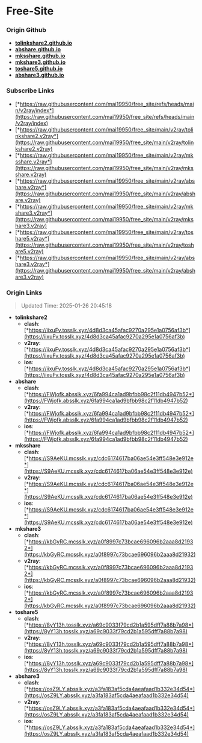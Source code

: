 # Free-Site

### Origin Github

- [**tolinkshare2.github.io**](https://github.com/tolinkshare2/tolinkshare2.github.io)
- [**abshare.github.io**](https://github.com/abshare/abshare.github.io)
- [**mksshare.github.io**](https://github.com/mksshare/mksshare.github.io)
- [**mkshare3.github.io**](https://github.com/mkshare3/mkshare3.github.io)
- [**toshare5.github.io**](https://github.com/toshare5/toshare5.github.io)
- [**abshare3.github.io**](https://github.com/abshare3/abshare3.github.io)

### Subscribe Links

- [*https://raw.githubusercontent.com/mai19950/free_site/refs/heads/main/v2ray/index*](https://raw.githubusercontent.com/mai19950/free_site/refs/heads/main/v2ray/index)
- [*https://raw.githubusercontent.com/mai19950/free_site/main/v2ray/tolinkshare2.v2ray*](https://raw.githubusercontent.com/mai19950/free_site/main/v2ray/tolinkshare2.v2ray)
- [*https://raw.githubusercontent.com/mai19950/free_site/main/v2ray/mksshare.v2ray*](https://raw.githubusercontent.com/mai19950/free_site/main/v2ray/mksshare.v2ray)
- [*https://raw.githubusercontent.com/mai19950/free_site/main/v2ray/abshare.v2ray*](https://raw.githubusercontent.com/mai19950/free_site/main/v2ray/abshare.v2ray)
- [*https://raw.githubusercontent.com/mai19950/free_site/main/v2ray/mkshare3.v2ray*](https://raw.githubusercontent.com/mai19950/free_site/main/v2ray/mkshare3.v2ray)
- [*https://raw.githubusercontent.com/mai19950/free_site/main/v2ray/toshare5.v2ray*](https://raw.githubusercontent.com/mai19950/free_site/main/v2ray/toshare5.v2ray)
- [*https://raw.githubusercontent.com/mai19950/free_site/main/v2ray/abshare3.v2ray*](https://raw.githubusercontent.com/mai19950/free_site/main/v2ray/abshare3.v2ray)

### Origin Links

> Updated Time: 2025-01-26 20:45:18

- **tolinkshare2**
  - **clash**: [*https://iixuFv.tosslk.xyz/4d8d3ca45afac9270a295e1a0756af3b*](https://iixuFv.tosslk.xyz/4d8d3ca45afac9270a295e1a0756af3b)
  - **v2ray**: [*https://iixuFv.tosslk.xyz/4d8d3ca45afac9270a295e1a0756af3b*](https://iixuFv.tosslk.xyz/4d8d3ca45afac9270a295e1a0756af3b)
  - **ios**: [*https://iixuFv.tosslk.xyz/4d8d3ca45afac9270a295e1a0756af3b*](https://iixuFv.tosslk.xyz/4d8d3ca45afac9270a295e1a0756af3b)
- **abshare**
  - **clash**: [*https://FWjofk.absslk.xyz/6fa994ca1ad9bfbb98c2f11db4947b52*](https://FWjofk.absslk.xyz/6fa994ca1ad9bfbb98c2f11db4947b52)
  - **v2ray**: [*https://FWjofk.absslk.xyz/6fa994ca1ad9bfbb98c2f11db4947b52*](https://FWjofk.absslk.xyz/6fa994ca1ad9bfbb98c2f11db4947b52)
  - **ios**: [*https://FWjofk.absslk.xyz/6fa994ca1ad9bfbb98c2f11db4947b52*](https://FWjofk.absslk.xyz/6fa994ca1ad9bfbb98c2f11db4947b52)
- **mksshare**
  - **clash**: [*https://S9AeKU.mcsslk.xyz/cdc6174617ba06ae54e3ff548e3e912e*](https://S9AeKU.mcsslk.xyz/cdc6174617ba06ae54e3ff548e3e912e)
  - **v2ray**: [*https://S9AeKU.mcsslk.xyz/cdc6174617ba06ae54e3ff548e3e912e*](https://S9AeKU.mcsslk.xyz/cdc6174617ba06ae54e3ff548e3e912e)
  - **ios**: [*https://S9AeKU.mcsslk.xyz/cdc6174617ba06ae54e3ff548e3e912e*](https://S9AeKU.mcsslk.xyz/cdc6174617ba06ae54e3ff548e3e912e)
- **mkshare3**
  - **clash**: [*https://kbGyRC.mcsslk.xyz/a0f8997c73bcae696096b2aaa8d21932*](https://kbGyRC.mcsslk.xyz/a0f8997c73bcae696096b2aaa8d21932)
  - **v2ray**: [*https://kbGyRC.mcsslk.xyz/a0f8997c73bcae696096b2aaa8d21932*](https://kbGyRC.mcsslk.xyz/a0f8997c73bcae696096b2aaa8d21932)
  - **ios**: [*https://kbGyRC.mcsslk.xyz/a0f8997c73bcae696096b2aaa8d21932*](https://kbGyRC.mcsslk.xyz/a0f8997c73bcae696096b2aaa8d21932)
- **toshare5**
  - **clash**: [*https://8yY13h.tosslk.xyz/a69c9033f79cd2b1a595dff7a88b7a98*](https://8yY13h.tosslk.xyz/a69c9033f79cd2b1a595dff7a88b7a98)
  - **v2ray**: [*https://8yY13h.tosslk.xyz/a69c9033f79cd2b1a595dff7a88b7a98*](https://8yY13h.tosslk.xyz/a69c9033f79cd2b1a595dff7a88b7a98)
  - **ios**: [*https://8yY13h.tosslk.xyz/a69c9033f79cd2b1a595dff7a88b7a98*](https://8yY13h.tosslk.xyz/a69c9033f79cd2b1a595dff7a88b7a98)
- **abshare3**
  - **clash**: [*https://osZ9LY.absslk.xyz/a3fa183af5cda4aeafaad1b332e34d54*](https://osZ9LY.absslk.xyz/a3fa183af5cda4aeafaad1b332e34d54)
  - **v2ray**: [*https://osZ9LY.absslk.xyz/a3fa183af5cda4aeafaad1b332e34d54*](https://osZ9LY.absslk.xyz/a3fa183af5cda4aeafaad1b332e34d54)
  - **ios**: [*https://osZ9LY.absslk.xyz/a3fa183af5cda4aeafaad1b332e34d54*](https://osZ9LY.absslk.xyz/a3fa183af5cda4aeafaad1b332e34d54)
